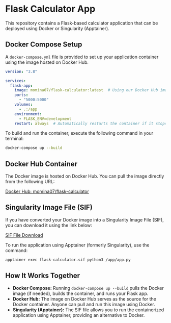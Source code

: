 # Flask Calculator App

This repository contains a Flask-based calculator application that can be deployed using Docker or Singularity (Apptainer).

## Docker Compose Setup

A `docker-compose.yml` file is provided to set up your application container using the image hosted on Docker Hub.

```yaml
version: "3.8"

services:
  flask-app:
    image: momina07/flask-calculator:latest  # Using our Docker Hub image
    ports:
      - "5000:5000"
    volumes:
      - .:/app
    environment:
      - FLASK_ENV=development
    restart: always  # Automatically restarts the container if it stops
```

To build and run the container, execute the following command in your terminal:

```bash
docker-compose up --build
```

## Docker Hub Container

The Docker image is hosted on Docker Hub. You can pull the image directly from the following URL:

[Docker Hub: momina07/flask-calculator](https://hub.docker.com/r/momina07/flask-calculator)

## Singularity Image File (SIF)

If you have converted your Docker image into a Singularity Image File (SIF), you can download it using the link below:

[SIF File Download](https://mtmailmtsu-my.sharepoint.com/:u:/g/personal/yz3r_mtmail_mtsu_edu/Edoo23CyqZ5Nvj4PwPrLycMB0_T1dPTvHfJqTmXf15o6kQ?e=VFFb7f)

To run the application using Apptainer (formerly Singularity), use the command:

```bash
apptainer exec flask-calculator.sif python3 /app/app.py
```

## How It Works Together

- **Docker Compose:** Running `docker-compose up --build` pulls the Docker image (if needed), builds the container, and runs your Flask app.
- **Docker Hub:** The image on Docker Hub serves as the source for the Docker container. Anyone can pull and run this image using Docker.
- **Singularity (Apptainer):** The SIF file allows you to run the containerized application using Apptainer, providing an alternative to Docker.


